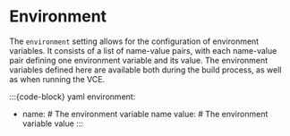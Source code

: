 # Environment

The `environment` setting allows for the configuration of environment variables. It consists of a list of
name-value pairs, with each name-value pair defining one environment variable and its value. The environment
variables defined here are available both during the build process, as well as when running the VCE.

:::{code-block} yaml
environment:
  - name:   # The environment variable name
    value:  # The environment variable value
:::
